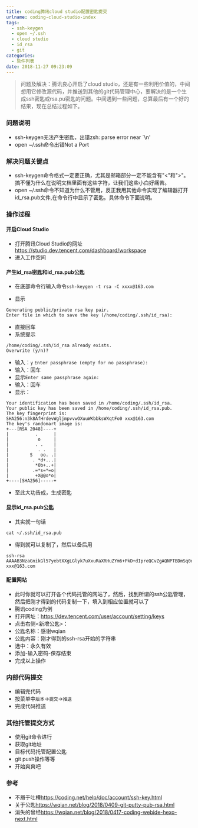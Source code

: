 ```yaml
---
title: coding腾讯cloud studio配置密匙提交
urlname: coding-cloud-studio-index
tags:
  - ssh-keygen
  - open ~/.ssh
  - cloud studio
  - id_rsa
  - git
categories:
  - 软件列表
date: 2018-11-27 09:23:09
---
```

<!-- Hexo daybreak git vb.net 健康 博客设置 网络日志 软件列表 魔法书签 -->
<!--![图]() -->
<!--[]() -->

> 问题及解决：腾讯良心开启了cloud studio，还是有一些利用价值的，中间想用它修改源代码，并推送到其他的git代码管理中心，要解决的是一个生成ssh密匙或rsa.pu密匙的问题。中间遇到一些问题，总算最后有一个好的结果，现在总结过程如下。
> 
<!-- more -->

### 问题说明

- ssh-keygen无法产生密匙，出错zsh: parse error near `\n'
- open ~/.ssh命令出错Not a Port
### 解决问题关键点
- ssh-keygen命令格式一定要正确，尤其是邮箱部分一定不能含有"<"和">"。搞不懂为什么在说明文档里面有这些字符，让我们这些小白好痛苦。
- open ~/.ssh命令不知道为什么不管用，反正我用其他命令实现了编辑器打开id_rsa.pub文件,在命令行中显示了密匙。具体命令下面说明。

### 操作过程

#### 开启Cloud Studio
- 打开腾讯Cloud Studio的网址<https://studio.dev.tencent.com/dashboard/workspace>
- 进入工作空间

#### 产生id_rsa密匙和id_rsa.pub公匙
- 在底部命令行输入命令`ssh-keygen -t rsa -C xxxx@163.com`

- 显示
```
Generating public/private rsa key pair.
Enter file in which to save the key (/home/coding/.ssh/id_rsa):
```
- 直接回车
- 系统提示
```
/home/coding/.ssh/id_rsa already exists.
Overwrite (y/n)?
```
- 输入：`y`
`Enter passphrase (empty for no passphrase):`
- 输入：回车
- 显示`Enter same passphrase again:`
- 输入：回车
- 显示：
```
Your identification has been saved in /home/coding/.ssh/id_rsa.
Your public key has been saved in /home/coding/.ssh/id_rsa.pub.
The key fingerprint is:
SHA256:n3k8AfHrdevWgljmpvvwOXuuWKbbksWXqtFo0 xxx@163.com
The key's randomart image is:
+---[RSA 2048]----+
|          .      |
|           o     |
|          . .    |
|           . .   |
|        S   oo. .|
|         . *d+...|
|          *Ob+..+|
|         .=*s=*=o|
|          +X@@o*o|
+----[SHA256]-----+
```
- 至此大功告成，生成密匙

#### 显示id_rsa.pub公匙
- 其实就一句话
```
cat ~/.ssh/id_rsa.pub
```
- 得到就可以复制了，然后以备后用
```
ssh-rsa AAAAB3NzaGnikGl57yebtXXgLGlyk7uXxuRaXRHuZYm6+PkD+dIpreQCvZgAQNPTBDmSq0dm0J0vlzwd0nBrE41PlAyVPMZv3k12tBtDitrAAEAwYWH11fJH/9g92JLSmF59XJ4SpWKJ9g21HvrXO2eOmrXCcgghHbBgQbZiJj8hoUGXGwimhrZrxA0mTAmUQln9S0jQ+Yn+TStciX xxx@163.com
```

#### 配置网站
- 此时你就可以打开各个代码托管的网站了，然后，找到所谓的ssh公匙管理，然后把刚才得到的代码复制一下，填入到相应位置就可以了
- 腾讯coding为例
- 打开网址：<https://dev.tencent.com/user/account/setting/keys>
- 点击右侧<新增公匙>：
- 公匙名称：感谢wqian
- 公匙内容：刚才得到的ssh-rsa开始的字符串 
- 选中：永久有效
- 添加-输入密码-保存结束
- 完成以上操作

### 内部代码提交
- 编辑完代码
- 按菜单中`版本`->`提交`->`推送`
- 完成代码推送

### 其他托管提交方式
- 使用git命令进行
- 获取git地址
- 目标代码托管配置公匙
- git push操作等等
- 开始爽爽吧

### 参考
- 不屑于吐槽<https://coding.net/help/doc/account/ssh-key.html>
- 关于公匙<https://wqian.net/blog/2018/0409-git-putty-pub-rsa.html>
- 消失的曾经<https://wqian.net/blog/2018/0417-coding-webide-hexo-next.html>

